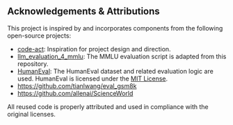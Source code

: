 ## Acknowledgements & Attributions

This project is inspired by and incorporates components from the following open-source projects:

- [code-act](https://github.com/xingyaoww/code-act): Inspiration for project design and direction.
- [llm_evaluation_4_mmlu](https://github.com/percent4/llm_evaluation_4_mmlu): The MMLU evaluation script is adapted from this repository.
- [HumanEval](https://github.com/openai/human-eval): The HumanEval dataset and related evaluation logic are used. HumanEval is licensed under the [MIT License](https://github.com/openai/human-eval/blob/main/LICENSE).
- https://github.com/tianlwang/eval_gsm8k
- https://github.com/allenai/ScienceWorld

All reused code is properly attributed and used in compliance with the original licenses.

